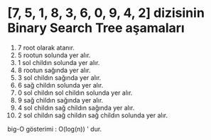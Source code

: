 
# [7, 5, 1, 8, 3, 6, 0, 9, 4, 2] dizisinin Binary Search Tree aşamaları

1. 7 root olarak atanır.
2. 5 rootun solunda yer alır.
3. 1 sol childın solunda yer alır.
4. 8 rootun sağında yer alır.
5. 3 sol childın sağında yer alır.
6. 6 sağ childın solunda yer alır.
7. 0 sol childın sol childın solunda yer alır.
8. 9 sağ childın sağında yer alır.
9. 4 sol childın sağ childın sağında yer alır.
10. 2 sol childın sağ childın sağ childın solunda yer alır.

big-O gösterimi : O(log(n)) ' dur.